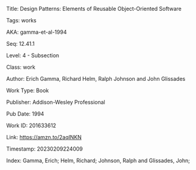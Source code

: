 Title:  Design Patterns: Elements of Reusable Object-Oriented Software

Tags:   works

AKA:    gamma-et-al-1994

Seq:    12.41.1

Level:  4 - Subsection

Class:  work

Author: Erich Gamma, Richard Helm, Ralph Johnson and John Glissades

Work Type: Book

Publisher: Addison-Wesley Professional

Pub Date: 1994

Work ID: 201633612

Link:   https://amzn.to/2aqINKN

Timestamp: 20230209224009

Index:  Gamma, Erich; Helm, Richard; Johnson, Ralph and Glissades, John; 
